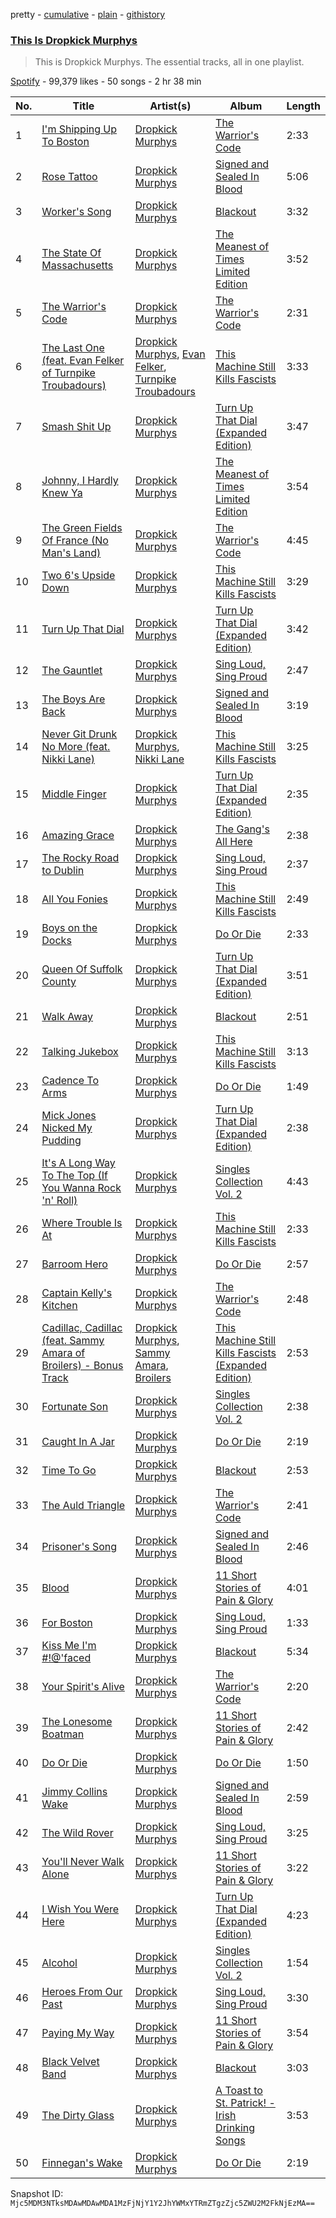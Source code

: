 pretty - [cumulative](/playlists/cumulative/37i9dQZF1DZ06evO4s0KkM.md) - [plain](/playlists/plain/37i9dQZF1DZ06evO4s0KkM) - [githistory](https://github.githistory.xyz/mackorone/spotify-playlist-archive/blob/main/playlists/plain/37i9dQZF1DZ06evO4s0KkM)

### [This Is Dropkick Murphys](https://open.spotify.com/playlist/37i9dQZF1DZ06evO4s0KkM)

> This is Dropkick Murphys\. The essential tracks, all in one playlist.

[Spotify](https://open.spotify.com/user/spotify) - 99,379 likes - 50 songs - 2 hr 38 min

| No. | Title | Artist(s) | Album | Length |
|---|---|---|---|---|
| 1 | [I'm Shipping Up To Boston](https://open.spotify.com/track/7rSERmjAT38lC5QhJ8hnQc) | [Dropkick Murphys](https://open.spotify.com/artist/7w9jdhcgHNdiPeNPUoFSlx) | [The Warrior's Code](https://open.spotify.com/album/2sZGDqHfU884z3iFris122) | 2:33 |
| 2 | [Rose Tattoo](https://open.spotify.com/track/3j5QcKYJ836ZBbcj1OoEod) | [Dropkick Murphys](https://open.spotify.com/artist/7w9jdhcgHNdiPeNPUoFSlx) | [Signed and Sealed In Blood](https://open.spotify.com/album/1wI9Oqt2gbv0wM24NssHcc) | 5:06 |
| 3 | [Worker's Song](https://open.spotify.com/track/6GHfiU4OrRvOVuC9yn8Txl) | [Dropkick Murphys](https://open.spotify.com/artist/7w9jdhcgHNdiPeNPUoFSlx) | [Blackout](https://open.spotify.com/album/5F8xhxWHGJDPiVQBuhKZza) | 3:32 |
| 4 | [The State Of Massachusetts](https://open.spotify.com/track/4g9aB6nGJxQA1ZHtzAXirL) | [Dropkick Murphys](https://open.spotify.com/artist/7w9jdhcgHNdiPeNPUoFSlx) | [The Meanest of Times Limited Edition](https://open.spotify.com/album/5rdr2pUNh0oiXYUiZF0MUx) | 3:52 |
| 5 | [The Warrior's Code](https://open.spotify.com/track/6ivzLSDw82LpxXfToyb0He) | [Dropkick Murphys](https://open.spotify.com/artist/7w9jdhcgHNdiPeNPUoFSlx) | [The Warrior's Code](https://open.spotify.com/album/2sZGDqHfU884z3iFris122) | 2:31 |
| 6 | [The Last One \(feat\. Evan Felker of Turnpike Troubadours\)](https://open.spotify.com/track/4bHFIWlluSvc9MP8NQmqF1) | [Dropkick Murphys](https://open.spotify.com/artist/7w9jdhcgHNdiPeNPUoFSlx), [Evan Felker](https://open.spotify.com/artist/43iiZAwWAR25d3hI9kjrDb), [Turnpike Troubadours](https://open.spotify.com/artist/1YSA4byX5AL1zoTsSTlB03) | [This Machine Still Kills Fascists](https://open.spotify.com/album/4o7P2SaOMsHMgsWcnXrsT3) | 3:33 |
| 7 | [Smash Shit Up](https://open.spotify.com/track/0l0K88tyy3NCYugh9nNQgV) | [Dropkick Murphys](https://open.spotify.com/artist/7w9jdhcgHNdiPeNPUoFSlx) | [Turn Up That Dial \(Expanded Edition\)](https://open.spotify.com/album/7izrrrhMXbgAk5OEECRTu8) | 3:47 |
| 8 | [Johnny, I Hardly Knew Ya](https://open.spotify.com/track/7qjKgC94B30FRoOcHnMrfx) | [Dropkick Murphys](https://open.spotify.com/artist/7w9jdhcgHNdiPeNPUoFSlx) | [The Meanest of Times Limited Edition](https://open.spotify.com/album/5rdr2pUNh0oiXYUiZF0MUx) | 3:54 |
| 9 | [The Green Fields Of France \(No Man's Land\)](https://open.spotify.com/track/2PNjn68WCzvsJwAc37eFki) | [Dropkick Murphys](https://open.spotify.com/artist/7w9jdhcgHNdiPeNPUoFSlx) | [The Warrior's Code](https://open.spotify.com/album/2sZGDqHfU884z3iFris122) | 4:45 |
| 10 | [Two 6's Upside Down](https://open.spotify.com/track/6ZNEDdpGk4ToVof1gtMjNo) | [Dropkick Murphys](https://open.spotify.com/artist/7w9jdhcgHNdiPeNPUoFSlx) | [This Machine Still Kills Fascists](https://open.spotify.com/album/4o7P2SaOMsHMgsWcnXrsT3) | 3:29 |
| 11 | [Turn Up That Dial](https://open.spotify.com/track/42ef8hFlFvRtMYTEelfiTm) | [Dropkick Murphys](https://open.spotify.com/artist/7w9jdhcgHNdiPeNPUoFSlx) | [Turn Up That Dial \(Expanded Edition\)](https://open.spotify.com/album/7izrrrhMXbgAk5OEECRTu8) | 3:42 |
| 12 | [The Gauntlet](https://open.spotify.com/track/2k04smaUFd7O1VzerdOxxS) | [Dropkick Murphys](https://open.spotify.com/artist/7w9jdhcgHNdiPeNPUoFSlx) | [Sing Loud, Sing Proud](https://open.spotify.com/album/6nSdfegzGY00ZxQbWheM1K) | 2:47 |
| 13 | [The Boys Are Back](https://open.spotify.com/track/5ucsDWLvtuXORPi2QcZO39) | [Dropkick Murphys](https://open.spotify.com/artist/7w9jdhcgHNdiPeNPUoFSlx) | [Signed and Sealed In Blood](https://open.spotify.com/album/1wI9Oqt2gbv0wM24NssHcc) | 3:19 |
| 14 | [Never Git Drunk No More \(feat\. Nikki Lane\)](https://open.spotify.com/track/0JuhSdmFY00TcRQZeslOep) | [Dropkick Murphys](https://open.spotify.com/artist/7w9jdhcgHNdiPeNPUoFSlx), [Nikki Lane](https://open.spotify.com/artist/2kWeFaiHBskk8oqky3KHcR) | [This Machine Still Kills Fascists](https://open.spotify.com/album/4o7P2SaOMsHMgsWcnXrsT3) | 3:25 |
| 15 | [Middle Finger](https://open.spotify.com/track/4GPs3FuG2SMYa245EHzbKe) | [Dropkick Murphys](https://open.spotify.com/artist/7w9jdhcgHNdiPeNPUoFSlx) | [Turn Up That Dial \(Expanded Edition\)](https://open.spotify.com/album/7izrrrhMXbgAk5OEECRTu8) | 2:35 |
| 16 | [Amazing Grace](https://open.spotify.com/track/7IABmPLWB1FEQckIPgl0oA) | [Dropkick Murphys](https://open.spotify.com/artist/7w9jdhcgHNdiPeNPUoFSlx) | [The Gang's All Here](https://open.spotify.com/album/7wxC9iVmZ4ecJCh9rChMyy) | 2:38 |
| 17 | [The Rocky Road to Dublin](https://open.spotify.com/track/5GVSpPvjk06BPsr8DhwFtM) | [Dropkick Murphys](https://open.spotify.com/artist/7w9jdhcgHNdiPeNPUoFSlx) | [Sing Loud, Sing Proud](https://open.spotify.com/album/6nSdfegzGY00ZxQbWheM1K) | 2:37 |
| 18 | [All You Fonies](https://open.spotify.com/track/5T7POXN2LUqLOfwmlW10gI) | [Dropkick Murphys](https://open.spotify.com/artist/7w9jdhcgHNdiPeNPUoFSlx) | [This Machine Still Kills Fascists](https://open.spotify.com/album/4o7P2SaOMsHMgsWcnXrsT3) | 2:49 |
| 19 | [Boys on the Docks](https://open.spotify.com/track/2i2R0D5zcsj0KUcVCfy9ZO) | [Dropkick Murphys](https://open.spotify.com/artist/7w9jdhcgHNdiPeNPUoFSlx) | [Do Or Die](https://open.spotify.com/album/5EKDBIKZ37Idq0QiXG2qzk) | 2:33 |
| 20 | [Queen Of Suffolk County](https://open.spotify.com/track/1CVbrlk5SiU2W1c1UoLHs3) | [Dropkick Murphys](https://open.spotify.com/artist/7w9jdhcgHNdiPeNPUoFSlx) | [Turn Up That Dial \(Expanded Edition\)](https://open.spotify.com/album/7izrrrhMXbgAk5OEECRTu8) | 3:51 |
| 21 | [Walk Away](https://open.spotify.com/track/2S22odTX2oIV6GxRoRN19h) | [Dropkick Murphys](https://open.spotify.com/artist/7w9jdhcgHNdiPeNPUoFSlx) | [Blackout](https://open.spotify.com/album/5F8xhxWHGJDPiVQBuhKZza) | 2:51 |
| 22 | [Talking Jukebox](https://open.spotify.com/track/56cKEoN9Rdmv2QAGOHrqCr) | [Dropkick Murphys](https://open.spotify.com/artist/7w9jdhcgHNdiPeNPUoFSlx) | [This Machine Still Kills Fascists](https://open.spotify.com/album/4o7P2SaOMsHMgsWcnXrsT3) | 3:13 |
| 23 | [Cadence To Arms](https://open.spotify.com/track/5YHOnqIrjhRy5ThzFRWONC) | [Dropkick Murphys](https://open.spotify.com/artist/7w9jdhcgHNdiPeNPUoFSlx) | [Do Or Die](https://open.spotify.com/album/5EKDBIKZ37Idq0QiXG2qzk) | 1:49 |
| 24 | [Mick Jones Nicked My Pudding](https://open.spotify.com/track/2AYYP2v43sgjA8ygBnGyxy) | [Dropkick Murphys](https://open.spotify.com/artist/7w9jdhcgHNdiPeNPUoFSlx) | [Turn Up That Dial \(Expanded Edition\)](https://open.spotify.com/album/7izrrrhMXbgAk5OEECRTu8) | 2:38 |
| 25 | [It's A Long Way To The Top \(If You Wanna Rock 'n' Roll\)](https://open.spotify.com/track/0BnS2mIXaKvNDmy98EBJO5) | [Dropkick Murphys](https://open.spotify.com/artist/7w9jdhcgHNdiPeNPUoFSlx) | [Singles Collection Vol\. 2](https://open.spotify.com/album/1S7FQvutnvemp9eHsvGpxJ) | 4:43 |
| 26 | [Where Trouble Is At](https://open.spotify.com/track/3NDnVXyl83rLQSALHn2HFT) | [Dropkick Murphys](https://open.spotify.com/artist/7w9jdhcgHNdiPeNPUoFSlx) | [This Machine Still Kills Fascists](https://open.spotify.com/album/4o7P2SaOMsHMgsWcnXrsT3) | 2:33 |
| 27 | [Barroom Hero](https://open.spotify.com/track/0kVyKxg7SMIB3NnduRdo6n) | [Dropkick Murphys](https://open.spotify.com/artist/7w9jdhcgHNdiPeNPUoFSlx) | [Do Or Die](https://open.spotify.com/album/5EKDBIKZ37Idq0QiXG2qzk) | 2:57 |
| 28 | [Captain Kelly's Kitchen](https://open.spotify.com/track/1ruLENRDCRMU1CAefJlrfA) | [Dropkick Murphys](https://open.spotify.com/artist/7w9jdhcgHNdiPeNPUoFSlx) | [The Warrior's Code](https://open.spotify.com/album/2sZGDqHfU884z3iFris122) | 2:48 |
| 29 | [Cadillac, Cadillac \(feat\. Sammy Amara of Broilers\) \- Bonus Track](https://open.spotify.com/track/3BI2VcceUXegNQ9WCzc7J3) | [Dropkick Murphys](https://open.spotify.com/artist/7w9jdhcgHNdiPeNPUoFSlx), [Sammy Amara](https://open.spotify.com/artist/4RBEJH5AwRE4dQT2qBmi6p), [Broilers](https://open.spotify.com/artist/2C7RDMSpyGZFyoSnvOeU4J) | [This Machine Still Kills Fascists \(Expanded Edition\)](https://open.spotify.com/album/3WK3HkX9lTZIhnHdehjEGB) | 2:53 |
| 30 | [Fortunate Son](https://open.spotify.com/track/4XzxcPPwxCSEVn8qneqL3s) | [Dropkick Murphys](https://open.spotify.com/artist/7w9jdhcgHNdiPeNPUoFSlx) | [Singles Collection Vol\. 2](https://open.spotify.com/album/1S7FQvutnvemp9eHsvGpxJ) | 2:38 |
| 31 | [Caught In A Jar](https://open.spotify.com/track/1qqu8COuWRIDUpMLrYKRou) | [Dropkick Murphys](https://open.spotify.com/artist/7w9jdhcgHNdiPeNPUoFSlx) | [Do Or Die](https://open.spotify.com/album/5EKDBIKZ37Idq0QiXG2qzk) | 2:19 |
| 32 | [Time To Go](https://open.spotify.com/track/543QuFu0LhPpbIVdrACJd9) | [Dropkick Murphys](https://open.spotify.com/artist/7w9jdhcgHNdiPeNPUoFSlx) | [Blackout](https://open.spotify.com/album/5F8xhxWHGJDPiVQBuhKZza) | 2:53 |
| 33 | [The Auld Triangle](https://open.spotify.com/track/0waMJXxhuGuyTt8epERx7m) | [Dropkick Murphys](https://open.spotify.com/artist/7w9jdhcgHNdiPeNPUoFSlx) | [The Warrior's Code](https://open.spotify.com/album/2sZGDqHfU884z3iFris122) | 2:41 |
| 34 | [Prisoner's Song](https://open.spotify.com/track/1buzYFaWAwVlYPbXq3Bt4A) | [Dropkick Murphys](https://open.spotify.com/artist/7w9jdhcgHNdiPeNPUoFSlx) | [Signed and Sealed In Blood](https://open.spotify.com/album/1wI9Oqt2gbv0wM24NssHcc) | 2:46 |
| 35 | [Blood](https://open.spotify.com/track/33MzDklgMtP9OSgtSS1p9x) | [Dropkick Murphys](https://open.spotify.com/artist/7w9jdhcgHNdiPeNPUoFSlx) | [11 Short Stories of Pain & Glory](https://open.spotify.com/album/2x8e1IYd6eaQzAi7X2oRMB) | 4:01 |
| 36 | [For Boston](https://open.spotify.com/track/7GnGIJAJPwzaU2C7IXnlxp) | [Dropkick Murphys](https://open.spotify.com/artist/7w9jdhcgHNdiPeNPUoFSlx) | [Sing Loud, Sing Proud](https://open.spotify.com/album/6nSdfegzGY00ZxQbWheM1K) | 1:33 |
| 37 | [Kiss Me I'm \#!@'faced](https://open.spotify.com/track/76JBKwPnXX4SjpTrOMfTNM) | [Dropkick Murphys](https://open.spotify.com/artist/7w9jdhcgHNdiPeNPUoFSlx) | [Blackout](https://open.spotify.com/album/5F8xhxWHGJDPiVQBuhKZza) | 5:34 |
| 38 | [Your Spirit's Alive](https://open.spotify.com/track/56IfZE4yzzv9GcqPoooI4k) | [Dropkick Murphys](https://open.spotify.com/artist/7w9jdhcgHNdiPeNPUoFSlx) | [The Warrior's Code](https://open.spotify.com/album/2sZGDqHfU884z3iFris122) | 2:20 |
| 39 | [The Lonesome Boatman](https://open.spotify.com/track/5QX8AQ7RBC6m6ektZZcQBD) | [Dropkick Murphys](https://open.spotify.com/artist/7w9jdhcgHNdiPeNPUoFSlx) | [11 Short Stories of Pain & Glory](https://open.spotify.com/album/2x8e1IYd6eaQzAi7X2oRMB) | 2:42 |
| 40 | [Do Or Die](https://open.spotify.com/track/4zuEua2fQF5q6ev0oWt5XW) | [Dropkick Murphys](https://open.spotify.com/artist/7w9jdhcgHNdiPeNPUoFSlx) | [Do Or Die](https://open.spotify.com/album/5EKDBIKZ37Idq0QiXG2qzk) | 1:50 |
| 41 | [Jimmy Collins Wake](https://open.spotify.com/track/5ZdXqpvgDKP6LshnmgNRiE) | [Dropkick Murphys](https://open.spotify.com/artist/7w9jdhcgHNdiPeNPUoFSlx) | [Signed and Sealed In Blood](https://open.spotify.com/album/1wI9Oqt2gbv0wM24NssHcc) | 2:59 |
| 42 | [The Wild Rover](https://open.spotify.com/track/3uDLaYtWx06MofPrKrljNW) | [Dropkick Murphys](https://open.spotify.com/artist/7w9jdhcgHNdiPeNPUoFSlx) | [Sing Loud, Sing Proud](https://open.spotify.com/album/6nSdfegzGY00ZxQbWheM1K) | 3:25 |
| 43 | [You'll Never Walk Alone](https://open.spotify.com/track/6CGlNIDb7YCC9wA2L5I9NT) | [Dropkick Murphys](https://open.spotify.com/artist/7w9jdhcgHNdiPeNPUoFSlx) | [11 Short Stories of Pain & Glory](https://open.spotify.com/album/2x8e1IYd6eaQzAi7X2oRMB) | 3:22 |
| 44 | [I Wish You Were Here](https://open.spotify.com/track/1SwGLh5FjretgcJFf85QIw) | [Dropkick Murphys](https://open.spotify.com/artist/7w9jdhcgHNdiPeNPUoFSlx) | [Turn Up That Dial \(Expanded Edition\)](https://open.spotify.com/album/7izrrrhMXbgAk5OEECRTu8) | 4:23 |
| 45 | [Alcohol](https://open.spotify.com/track/2jj45amiDA6KzRrs830H3h) | [Dropkick Murphys](https://open.spotify.com/artist/7w9jdhcgHNdiPeNPUoFSlx) | [Singles Collection Vol\. 2](https://open.spotify.com/album/1S7FQvutnvemp9eHsvGpxJ) | 1:54 |
| 46 | [Heroes From Our Past](https://open.spotify.com/track/6woegjlrVelSK2Oy5vM2ge) | [Dropkick Murphys](https://open.spotify.com/artist/7w9jdhcgHNdiPeNPUoFSlx) | [Sing Loud, Sing Proud](https://open.spotify.com/album/6nSdfegzGY00ZxQbWheM1K) | 3:30 |
| 47 | [Paying My Way](https://open.spotify.com/track/4pMCoGppWrT0gL8oHvBfrV) | [Dropkick Murphys](https://open.spotify.com/artist/7w9jdhcgHNdiPeNPUoFSlx) | [11 Short Stories of Pain & Glory](https://open.spotify.com/album/2x8e1IYd6eaQzAi7X2oRMB) | 3:54 |
| 48 | [Black Velvet Band](https://open.spotify.com/track/356DFRPTv6s2jPuQHrIqWi) | [Dropkick Murphys](https://open.spotify.com/artist/7w9jdhcgHNdiPeNPUoFSlx) | [Blackout](https://open.spotify.com/album/5F8xhxWHGJDPiVQBuhKZza) | 3:03 |
| 49 | [The Dirty Glass](https://open.spotify.com/track/0GlC0IeWvqlGLVJBuSnDP0) | [Dropkick Murphys](https://open.spotify.com/artist/7w9jdhcgHNdiPeNPUoFSlx) | [A Toast to St\. Patrick! \- Irish Drinking Songs](https://open.spotify.com/album/3b2jUk4GM9CcOXEnQ7kIXh) | 3:53 |
| 50 | [Finnegan's Wake](https://open.spotify.com/track/5L7nmlaU9TO3PZ8b7cVNqE) | [Dropkick Murphys](https://open.spotify.com/artist/7w9jdhcgHNdiPeNPUoFSlx) | [Do Or Die](https://open.spotify.com/album/5EKDBIKZ37Idq0QiXG2qzk) | 2:19 |

Snapshot ID: `Mjc5MDM3NTksMDAwMDAwMDA1MzFjNjY1Y2JhYWMxYTRmZTgzZjc5ZWU2M2FkNjEzMA==`

